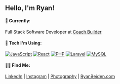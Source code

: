 ## Hello, I'm Ryan!

#### 🔭 Currently:
Full Stack Software Developer at [Coach Builder](https://coachbuilder.com/)

#### 🚀 Tech I'm Using:
[![JavaScript](https://img.shields.io/badge/-JavaScript-f0db4f?style=flat-square)](https://developer.mozilla.org/en-US/docs/Web/JavaScript) [![React](https://img.shields.io/badge/-React-5AC3E0?style=flat-square)](https://react.dev) [![PHP](https://img.shields.io/badge/-PHP-8892bf?style=flat-square)](https://www.php.net/) [![Laravel](https://img.shields.io/badge/-Laravel-ff2d20?style=flat-square)](https://laravel.com/) [![MySQL](https://img.shields.io/badge/-MySQL-eda719?style=flat-square)](https://www.mysql.com)

#### 🤙🏼 Find Me:
[LinkedIn](https://www.linkedin.com/in/ryanbeiden/) | [Instagram](https://www.instagram.com/ryanbeiden/) | [Photography](https://ryan-beiden.squarespace.com/) | [RyanBeiden.com](https://ryanbeiden.com)
